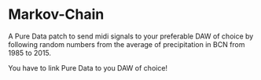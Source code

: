# Markov-Chain
A Pure Data patch to send midi signals to your preferable DAW of choice by following random numbers from the average of precipitation in BCN from 1985 to 2015.

You have to link Pure Data to you DAW of choice!
